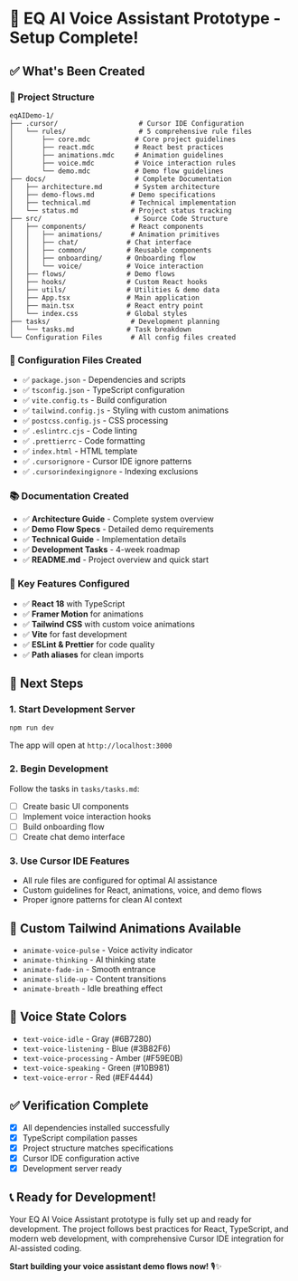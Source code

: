 # 🎉 EQ AI Voice Assistant Prototype - Setup Complete!

## ✅ What's Been Created

### 📁 Project Structure
```
eqAIDemo-1/
├── .cursor/                    # Cursor IDE Configuration
│   └── rules/                  # 5 comprehensive rule files
│       ├── core.mdc           # Core project guidelines
│       ├── react.mdc          # React best practices
│       ├── animations.mdc     # Animation guidelines
│       ├── voice.mdc          # Voice interaction rules
│       └── demo.mdc           # Demo flow guidelines
├── docs/                      # Complete Documentation
│   ├── architecture.md        # System architecture
│   ├── demo-flows.md         # Demo specifications
│   ├── technical.md          # Technical implementation
│   └── status.md             # Project status tracking
├── src/                       # Source Code Structure
│   ├── components/           # React components
│   │   ├── animations/       # Animation primitives
│   │   ├── chat/            # Chat interface
│   │   ├── common/          # Reusable components
│   │   ├── onboarding/      # Onboarding flow
│   │   └── voice/           # Voice interaction
│   ├── flows/               # Demo flows
│   ├── hooks/               # Custom React hooks
│   ├── utils/               # Utilities & demo data
│   ├── App.tsx              # Main application
│   ├── main.tsx             # React entry point
│   └── index.css            # Global styles
├── tasks/                    # Development planning
│   └── tasks.md             # Task breakdown
└── Configuration Files       # All config files created
```

### 🔧 Configuration Files Created
- ✅ `package.json` - Dependencies and scripts
- ✅ `tsconfig.json` - TypeScript configuration
- ✅ `vite.config.ts` - Build configuration
- ✅ `tailwind.config.js` - Styling with custom animations
- ✅ `postcss.config.js` - CSS processing
- ✅ `.eslintrc.cjs` - Code linting
- ✅ `.prettierrc` - Code formatting
- ✅ `index.html` - HTML template
- ✅ `.cursorignore` - Cursor IDE ignore patterns
- ✅ `.cursorindexingignore` - Indexing exclusions

### 📚 Documentation Created
- ✅ **Architecture Guide** - Complete system overview
- ✅ **Demo Flow Specs** - Detailed demo requirements
- ✅ **Technical Guide** - Implementation details
- ✅ **Development Tasks** - 4-week roadmap
- ✅ **README.md** - Project overview and quick start

### 🎯 Key Features Configured
- ✅ **React 18** with TypeScript
- ✅ **Framer Motion** for animations
- ✅ **Tailwind CSS** with custom voice animations
- ✅ **Vite** for fast development
- ✅ **ESLint & Prettier** for code quality
- ✅ **Path aliases** for clean imports

## 🚀 Next Steps

### 1. Start Development Server
```bash
npm run dev
```
The app will open at `http://localhost:3000`

### 2. Begin Development
Follow the tasks in `tasks/tasks.md`:
- [ ] Create basic UI components
- [ ] Implement voice interaction hooks
- [ ] Build onboarding flow
- [ ] Create chat demo interface

### 3. Use Cursor IDE Features
- All rule files are configured for optimal AI assistance
- Custom guidelines for React, animations, voice, and demo flows
- Proper ignore patterns for clean AI context

## 🎨 Custom Tailwind Animations Available
- `animate-voice-pulse` - Voice activity indicator
- `animate-thinking` - AI thinking state
- `animate-fade-in` - Smooth entrance
- `animate-slide-up` - Content transitions
- `animate-breath` - Idle breathing effect

## 🎯 Voice State Colors
- `text-voice-idle` - Gray (#6B7280)
- `text-voice-listening` - Blue (#3B82F6)
- `text-voice-processing` - Amber (#F59E0B)
- `text-voice-speaking` - Green (#10B981)
- `text-voice-error` - Red (#EF4444)

## ✅ Verification Complete
- [x] All dependencies installed successfully
- [x] TypeScript compilation passes
- [x] Project structure matches specifications
- [x] Cursor IDE configuration active
- [x] Development server ready

## 📞 Ready for Development!

Your EQ AI Voice Assistant prototype is fully set up and ready for development. The project follows best practices for React, TypeScript, and modern web development, with comprehensive Cursor IDE integration for AI-assisted coding.

**Start building your voice assistant demo flows now!** 🎙️✨ 